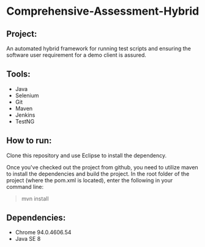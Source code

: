 # Comprehensive-Assessment-Hybrid

## Project:
An automated hybrid framework for running test scripts and ensuring the software user requirement for a demo client is assured.

## Tools: 
* Java
* Selenium
* Git
* Maven
* Jenkins
* TestNG

## How to run:
Clone this repository and use Eclipse to install the dependency.

Once you've checked out the project from github, you need to utilize maven to install the dependencies and build the project. In the root folder of the project (where the pom.xml is located), enter the following in your command line:
> mvn install

## Dependencies:
- Chrome 94.0.4606.54
- Java SE 8
